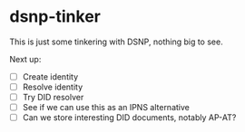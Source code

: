 
# dsnp-tinker

This is just some tinkering with DSNP, nothing big to see.

Next up:
- [ ] Create identity
- [ ] Resolve identity
- [ ] Try DID resolver
- [ ] See if we can use this as an IPNS alternative
- [ ] Can we store interesting DID documents, notably AP-AT?
